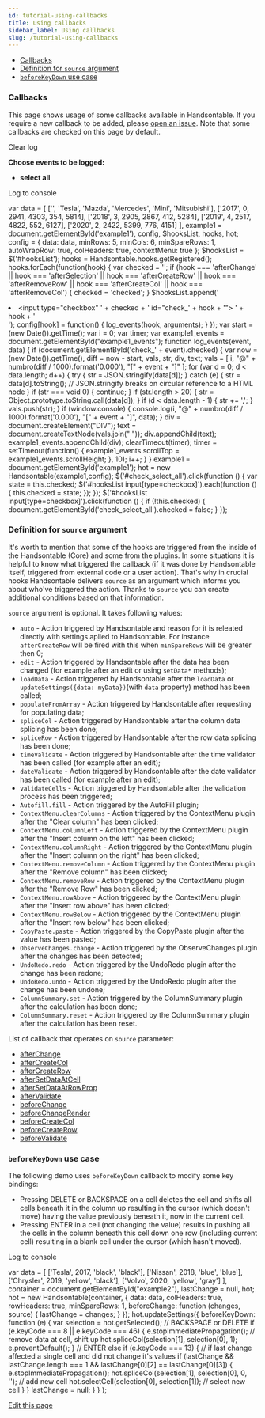 ```yaml
---
id: tutorial-using-callbacks
title: Using callbacks
sidebar_label: Using callbacks
slug: /tutorial-using-callbacks
---
```


*   [Callbacks](#page-callbacks)
*   [Definition for `source` argument](#page-source-definition)
*   [`beforeKeyDown` use case](#page-beforeKeyDown)

### Callbacks

This page shows usage of some callbacks available in Handsontable. If you require a new callback to be added, please [open an issue](https://github.com/handsontable/handsontable/issues/new). Note that some callbacks are checked on this page by default.

Clear log

**Choose events to be logged:**

*   **select all**

Log to console

var data = \[ \['', 'Tesla', 'Mazda', 'Mercedes', 'Mini', 'Mitsubishi'\], \['2017', 0, 2941, 4303, 354, 5814\], \['2018', 3, 2905, 2867, 412, 5284\], \['2019', 4, 2517, 4822, 552, 6127\], \['2020', 2, 2422, 5399, 776, 4151\] \], example1 = document.getElementById('example1'), config, $hooksList, hooks, hot; config = { data: data, minRows: 5, minCols: 6, minSpareRows: 1, autoWrapRow: true, colHeaders: true, contextMenu: true }; $hooksList = $('#hooksList'); hooks = Handsontable.hooks.getRegistered(); hooks.forEach(function(hook) { var checked = ''; if (hook === 'afterChange' || hook === 'afterSelection' || hook === 'afterCreateRow' || hook === 'afterRemoveRow' || hook === 'afterCreateCol' || hook === 'afterRemoveCol') { checked = 'checked'; } $hooksList.append('<li><label><input type="checkbox" ' + checked + ' id="check\_' + hook + '"> ' + hook + '</label></li>'); config\[hook\] = function() { log\_events(hook, arguments); } }); var start = (new Date()).getTime(); var i = 0; var timer; var example1\_events = document.getElementById("example1\_events"); function log\_events(event, data) { if (document.getElementById('check\_' + event).checked) { var now = (new Date()).getTime(), diff = now - start, vals, str, div, text; vals = \[ i, "@" + numbro(diff / 1000).format('0.000'), "\[" + event + "\]" \]; for (var d = 0; d < data.length; d++) { try { str = JSON.stringify(data\[d\]); } catch (e) { str = data\[d\].toString(); // JSON.stringify breaks on circular reference to a HTML node } if (str === void 0) { continue; } if (str.length > 20) { str = Object.prototype.toString.call(data\[d\]); } if (d < data.length - 1) { str += ','; } vals.push(str); } if (window.console) { console.log(i, "@" + numbro(diff / 1000).format('0.000'), "\[" + event + "\]", data); } div = document.createElement("DIV"); text = document.createTextNode(vals.join(" ")); div.appendChild(text); example1\_events.appendChild(div); clearTimeout(timer); timer = setTimeout(function() { example1\_events.scrollTop = example1\_events.scrollHeight; }, 10); i++; } } example1 = document.getElementById('example1'); hot = new Handsontable(example1,config); $('#check\_select\_all').click(function () { var state = this.checked; $('#hooksList input\[type=checkbox\]').each(function () { this.checked = state; }); }); $('#hooksList input\[type=checkbox\]').click(function () { if (!this.checked) { document.getElementById('check\_select\_all').checked = false; } });

### Definition for `source` argument

It's worth to mention that some of the hooks are triggered from the inside of the Handsontable (Core) and some from the plugins. In some situations it is helpful to know what triggered the callback (if it was done by Handsontable itself, triggered from external code or a user action). That's why in crucial hooks Handsontable delivers `source` as an argument which informs you about who've triggered the action. Thanks to `source` you can create additional conditions based on that information.

`source` argument is optional. It takes following values:

*   `auto` - Action triggered by Handsontable and reason for it is releated directly with settings aplied to Handsontable. For instance `afterCreateRow` will be fired with this when `minSpareRows` will be greater then 0;
*   `edit` - Action triggered by Handsontable after the data has been changed (for example after an edit or using `setData*` methods);
*   `loadData` - Action triggered by Handsontable after the `loadData` or `updateSettings({data: myData})`(with `data` property) method has been called;
*   `populateFromArray` - Action triggered by Handsontable after requesting for populating data;
*   `spliceCol` - Action triggered by Handsontable after the column data splicing has been done;
*   `spliceRow` - Action triggered by Handsontable after the row data splicing has been done;
*   `timeValidate` - Action triggered by Handsontable after the time validator has been called (for example after an edit);
*   `dateValidate` - Action triggered by Handsontable after the date validator has been called (for example after an edit);
*   `validateCells` - Action triggered by Handsontable after the validation process has been triggered;
*   `Autofill.fill` - Action triggered by the AutoFill plugin;
*   `ContextMenu.clearColumns` - Action triggered by the ContextMenu plugin after the "Clear column" has been clicked;
*   `ContextMenu.columnLeft` - Action triggered by the ContextMenu plugin after the "Insert column on the left" has been clicked;
*   `ContextMenu.columnRight` - Action triggered by the ContextMenu plugin after the "Insert column on the right" has been clicked;
*   `ContextMenu.removeColumn` - Action triggered by the ContextMenu plugin after the "Remove column" has been clicked;
*   `ContextMenu.removeRow` - Action triggered by the ContextMenu plugin after the "Remove Row" has been clicked;
*   `ContextMenu.rowAbove` - Action triggered by the ContextMenu plugin after the "Insert row above" has been clicked;
*   `ContextMenu.rowBelow` - Action triggered by the ContextMenu plugin after the "Insert row below" has been clicked;
*   `CopyPaste.paste` - Action triggered by the CopyPaste plugin after the value has been pasted;
*   `ObserveChanges.change` - Action triggered by the ObserveChanges plugin after the changes has been detected;
*   `UndoRedo.redo` - Action triggered by the UndoRedo plugin after the change has been redone;
*   `UndoRedo.undo` - Action triggered by the UndoRedo plugin after the change has been undone;
*   `ColumnSummary.set` - Action triggered by the ColumnSummary plugin after the calculation has been done;
*   `ColumnSummary.reset` - Action triggered by the ColumnSummary plugin after the calculation has been reset.

List of callback that operates on `source` parameter:

*   [afterChange](/docs/8.2.0/Hooks.html#event:afterChange)
*   [afterCreateCol](/docs/8.2.0/Hooks.html#event:afterCreateCol)
*   [afterCreateRow](/docs/8.2.0/Hooks.html#event:afterCreateRow)
*   [afterSetDataAtCell](/docs/8.2.0/Hooks.html#event:afterSetDataAtCell)
*   [afterSetDataAtRowProp](/docs/8.2.0/Hooks.html#event:afterSetDataAtRowProp)
*   [afterValidate](/docs/8.2.0/Hooks.html#event:afterValidate)
*   [beforeChange](/docs/8.2.0/Hooks.html#event:beforeChange)
*   [beforeChangeRender](/docs/8.2.0/Hooks.html#event:beforeChangeRender)
*   [beforeCreateCol](/docs/8.2.0/Hooks.html#event:beforeCreateCol)
*   [beforeCreateRow](/docs/8.2.0/Hooks.html#event:beforeCreateRow)
*   [beforeValidate](/docs/8.2.0/Hooks.html#event:beforeValidate)

### `beforeKeyDown` use case

The following demo uses `beforeKeyDown` callback to modify some key bindings:

*   Pressing DELETE or BACKSPACE on a cell deletes the cell and shifts all cells beneath it in the column up resulting in the cursor (which doesn't move) having the value previously beneath it, now in the current cell.
*   Pressing ENTER in a cell (not changing the value) results in pushing all the cells in the column beneath this cell down one row (including current cell) resulting in a blank cell under the cursor (which hasn't moved).

Log to console

var data = \[ \['Tesla', 2017, 'black', 'black'\], \['Nissan', 2018, 'blue', 'blue'\], \['Chrysler', 2019, 'yellow', 'black'\], \['Volvo', 2020, 'yellow', 'gray'\] \], container = document.getElementById("example2"), lastChange = null, hot; hot = new Handsontable(container, { data: data, colHeaders: true, rowHeaders: true, minSpareRows: 1, beforeChange: function (changes, source) { lastChange = changes; } }); hot.updateSettings({ beforeKeyDown: function (e) { var selection = hot.getSelected(); // BACKSPACE or DELETE if (e.keyCode === 8 || e.keyCode === 46) { e.stopImmediatePropagation(); // remove data at cell, shift up hot.spliceCol(selection\[1\], selection\[0\], 1); e.preventDefault(); } // ENTER else if (e.keyCode === 13) { // if last change affected a single cell and did not change it's values if (lastChange && lastChange.length === 1 && lastChange\[0\]\[2\] == lastChange\[0\]\[3\]) { e.stopImmediatePropagation(); hot.spliceCol(selection\[1\], selection\[0\], 0, ''); // add new cell hot.selectCell(selection\[0\], selection\[1\]); // select new cell } } lastChange = null; } } );

[Edit this page](https://github.com/handsontable/docs/edit/8.2.0/tutorials/using-callbacks.html)
